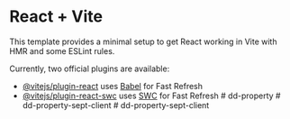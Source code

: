 # React + Vite

This template provides a minimal setup to get React working in Vite with HMR and some ESLint rules.

Currently, two official plugins are available:

- [@vitejs/plugin-react](https://github.com/vitejs/vite-plugin-react/blob/main/packages/plugin-react/README.md) uses [Babel](https://babeljs.io/) for Fast Refresh
- [@vitejs/plugin-react-swc](https://github.com/vitejs/vite-plugin-react-swc) uses [SWC](https://swc.rs/) for Fast Refresh
#   d d - p r o p e r t y  
 #   d d - p r o p e r t y - s e p t - c l i e n t  
 #   d d - p r o p e r t y - s e p t - c l i e n t  
 